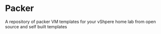 # Packer
A repository of packer VM templates for your vShpere home lab from open source and self built templates
